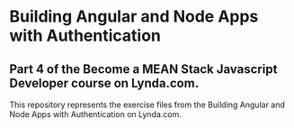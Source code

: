 # Building Angular and Node Apps with Authentication
## Part 4 of the Become a MEAN Stack Javascript Developer course on Lynda.com.

This repository represents the exercise files from the Building Angular and Node Apps with Authentication on Lynda.com.
